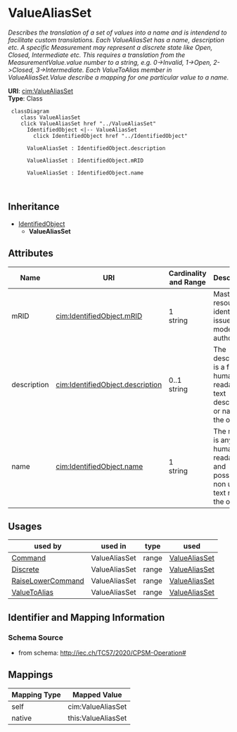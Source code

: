 # ValueAliasSet


_Describes the translation of a set of values into a name and is intendend to facilitate custom translations. Each ValueAliasSet has a name, description etc. A specific Measurement may represent a discrete state like Open, Closed, Intermediate etc. This requires a translation from the MeasurementValue.value number to a string, e.g. 0-&gt;Invalid, 1-&gt;Open, 2-&gt;Closed, 3-&gt;Intermediate. Each ValueToAlias member in ValueAliasSet.Value describe a mapping for one particular value to a name._





**URI**: [cim:ValueAliasSet](http://iec.ch/TC57/CIM100#ValueAliasSet)<br />
**Type**: Class




```mermaid
 classDiagram
    class ValueAliasSet
    click ValueAliasSet href "../ValueAliasSet"
      IdentifiedObject <|-- ValueAliasSet
        click IdentifiedObject href "../IdentifiedObject"
      
      ValueAliasSet : IdentifiedObject.description
        
      ValueAliasSet : IdentifiedObject.mRID
        
      ValueAliasSet : IdentifiedObject.name
        
      
```





## Inheritance
* [IdentifiedObject](IdentifiedObject.md)
    * **ValueAliasSet**



## Attributes


| Name | URI | Cardinality and Range | Description | Inheritance |
| ---  | --- | --- | --- | --- |
| mRID | [cim:IdentifiedObject.mRID](http://iec.ch/TC57/CIM100#IdentifiedObject.mRID) | 1 <br />  string  | Master resource identifier issued by a model authority | [IdentifiedObject](IdentifiedObject.md) |
| description | [cim:IdentifiedObject.description](http://iec.ch/TC57/CIM100#IdentifiedObject.description) | 0..1 <br />  string  | The description is a free human readable text describing or naming the object | [IdentifiedObject](IdentifiedObject.md) |
| name | [cim:IdentifiedObject.name](http://iec.ch/TC57/CIM100#IdentifiedObject.name) | 1 <br />  string  | The name is any free human readable and possibly non unique text naming the o... | [IdentifiedObject](IdentifiedObject.md) |





## Usages

| used by | used in | type | used |
| ---  | --- | --- | --- |
| [Command](Command.md) | ValueAliasSet | range | [ValueAliasSet](ValueAliasSet.md) |
| [Discrete](Discrete.md) | ValueAliasSet | range | [ValueAliasSet](ValueAliasSet.md) |
| [RaiseLowerCommand](RaiseLowerCommand.md) | ValueAliasSet | range | [ValueAliasSet](ValueAliasSet.md) |
| [ValueToAlias](ValueToAlias.md) | ValueAliasSet | range | [ValueAliasSet](ValueAliasSet.md) |






## Identifier and Mapping Information







### Schema Source


* from schema: http://iec.ch/TC57/2020/CPSM-Operation#





## Mappings

| Mapping Type | Mapped Value |
| ---  | ---  |
| self | cim:ValueAliasSet |
| native | this:ValueAliasSet |




